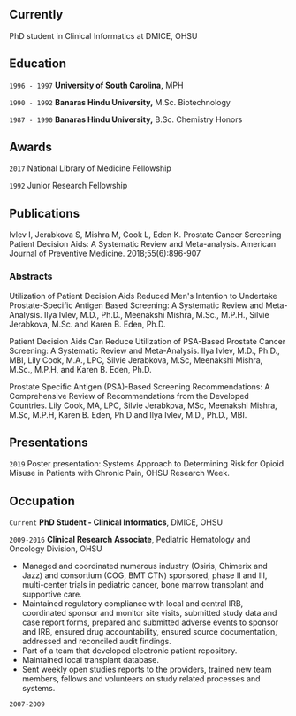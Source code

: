 ## Currently

PhD student in Clinical Informatics at DMICE, OHSU

## Education

`1996 - 1997`
__University of South Carolina,__
MPH

`1990 - 1992`
__Banaras Hindu University,__
M.Sc. Biotechnology

`1987 - 1990`
__Banaras Hindu University,__
B.Sc. Chemistry Honors

## Awards

`2017`
National Library of Medicine Fellowship

`1992`
Junior Research Fellowship 

## Publications
Ivlev I, Jerabkova S, Mishra M, Cook L, Eden K. Prostate Cancer Screening Patient Decision Aids: A Systematic Review and Meta-analysis. American Journal of Preventive Medicine. 2018;55(6):896-907
<!-- A list is also available [online](https://scholar.google.co.uk/citations?user=LTOTl0YAAAAJ) -->


### Abstracts

Utilization of Patient Decision Aids Reduced Men's Intention to Undertake Prostate-Specific Antigen Based Screening: A Systematic Review and Meta-Analysis. Ilya Ivlev, M.D., Ph.D., Meenakshi Mishra, M.Sc., M.P.H., Silvie Jerabkova, M.Sc. and Karen B. Eden, Ph.D. 

Patient Decision Aids Can Reduce Utilization of PSA-Based Prostate Cancer Screening: A Systematic Review and Meta-Analysis. Ilya Ivlev, M.D., Ph.D., MBI, Lily Cook, M.A., LPC, Silvie Jerabkova, M.Sc, Meenakshi Mishra, M.Sc., M.P.H, and Karen B. Eden, Ph.D.

Prostate Specific Antigen (PSA)-Based Screening Recommendations: A Comprehensive Review of Recommendations from the Developed Countries. Lily Cook, MA, LPC, Silvie Jerabkova, MSc, Meenakshi Mishra, M.Sc, M.P.H, Karen B. Eden, Ph.D and Ilya Ivlev, M.D., Ph.D., MBI.


## Presentations

`2019`
Poster presentation: Systems Approach to Determining Risk for Opioid Misuse in Patients with Chronic Pain, OHSU Research Week. 


## Occupation

`Current`
__PhD Student - Clinical Informatics__, DMICE, OHSU 

`2009-2016`
__Clinical Research Associate__, Pediatric Hematology and Oncology Division, OHSU                                              

- Managed and coordinated numerous industry (Osiris, Chimerix and Jazz) and consortium (COG, BMT CTN) sponsored, phase II and III, multi-center trials in pediatric cancer, bone marrow transplant and supportive care.
- Maintained regulatory compliance with local and central IRB, coordinated sponsor and monitor site visits, submitted study data and case report forms, prepared and submitted adverse events to sponsor and IRB, ensured drug accountability, ensured source documentation, addressed and reconciled audit findings.
- Part of a team that developed electronic patient repository.
- Maintained local transplant database.
- Sent weekly open studies reports to the providers, trained new team members, fellows and volunteers on study related processes and systems.

`2007-2009`



<!-- ### Footer

Last updated: May 2013 -->


